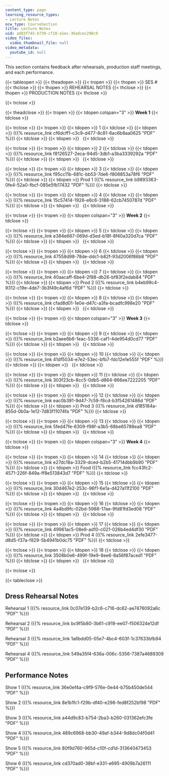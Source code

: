 ```yaml
---
content_type: page
learning_resource_types:
- Lecture Notes
ocw_type: CourseSection
title: Lecture Notes
uid: ad83f745-b739-cf10-a1ec-36adcec298c9
video_files:
  video_thumbnail_file: null
video_metadata:
  youtube_id: null
---
```


This section contains feedback after rehearsals, production staff meetings, and each performance.

{{< tableopen >}}
{{< theadopen >}}
{{< tropen >}}
{{< thopen >}}
SES #
{{< thclose >}}
{{< thopen >}}
REHEARSAL NOTES
{{< thclose >}}
{{< thopen >}}
PRODUCTION NOTES
{{< thclose >}}

{{< trclose >}}

{{< theadclose >}}
{{< tropen >}}
{{< tdopen colspan="3" >}}
**Week 1**
{{< tdclose >}}

{{< trclose >}}
{{< tropen >}}
{{< tdopen >}}
1
{{< tdclose >}}
{{< tdopen >}}
({{% resource_link cf6dcff1-c3c9-d477-8c81-6ac6b8aa0625 "PDF" %}})
{{< tdclose >}}
{{< tdopen >}}
 
{{< tdclose >}}

{{< trclose >}}
{{< tropen >}}
{{< tdopen >}}
2
{{< tdclose >}}
{{< tdopen >}}
({{% resource_link f8126527-2eca-94d5-3db1-a3ba3339292a "PDF" %}})
{{< tdclose >}}
{{< tdopen >}}
 
{{< tdclose >}}

{{< trclose >}}
{{< tropen >}}
{{< tdopen >}}
3
{{< tdclose >}}
{{< tdopen >}}
({{% resource_link f95cc11b-681c-bb53-7de6-f806853a78f6 "PDF" %}})
{{< tdclose >}}
{{< tdopen >}}
Prod 1 ({{% resource_link b9893363-0fe4-52a0-fbcf-085e5fb17432 "PDF" %}})
{{< tdclose >}}

{{< trclose >}}
{{< tropen >}}
{{< tdopen >}}
4
{{< tdclose >}}
{{< tdopen >}}
({{% resource_link 15c57414-1926-e6c6-3188-62cb7450787d "PDF" %}})
{{< tdclose >}}
{{< tdopen >}}
 
{{< tdclose >}}

{{< trclose >}}
{{< tropen >}}
{{< tdopen colspan="3" >}}
**Week 2**
{{< tdclose >}}

{{< trclose >}}
{{< tropen >}}
{{< tdopen >}}
5
{{< tdclose >}}
{{< tdopen >}}
({{% resource_link e384e667-069d-d3ed-b18f-8f40a320d7ca "PDF" %}})
{{< tdclose >}}
{{< tdopen >}}
 
{{< tdclose >}}

{{< trclose >}}
{{< tropen >}}
{{< tdopen >}}
6
{{< tdclose >}}
{{< tdopen >}}
({{% resource_link 47558d98-78de-ddc1-b82f-93d2006f86b8 "PDF" %}})
{{< tdclose >}}
{{< tdopen >}}
 
{{< tdclose >}}

{{< trclose >}}
{{< tropen >}}
{{< tdopen >}}
7
{{< tdclose >}}
{{< tdopen >}}
({{% resource_link 40aacaff-6be4-2f88-db26-bf83f2edab84 "PDF" %}})
{{< tdclose >}}
{{< tdopen >}}
Prod 2 ({{% resource_link b4eb99c4-9312-c19e-4de7-3b3f49c4af6d "PDF" %}})
{{< tdclose >}}

{{< trclose >}}
{{< tropen >}}
{{< tdopen >}}
8
{{< tdclose >}}
{{< tdopen >}}
({{% resource_link cfad8d01-1e0e-d47c-a3fa-bcadfc998e20 "PDF" %}})
{{< tdclose >}}
{{< tdopen >}}
 
{{< tdclose >}}

{{< trclose >}}
{{< tropen >}}
{{< tdopen colspan="3" >}}
**Week 3**
{{< tdclose >}}

{{< trclose >}}
{{< tropen >}}
{{< tdopen >}}
9
{{< tdclose >}}
{{< tdopen >}}
({{% resource_link b2aee6b6-1eac-5336-caf1-4de954d0cd77 "PDF" %}})
{{< tdclose >}}
{{< tdopen >}}
 
{{< tdclose >}}

{{< trclose >}}
{{< tropen >}}
{{< tdopen >}}
10
{{< tdclose >}}
{{< tdopen >}}
({{% resource_link 41df5034-e7e2-53ec-bfb7-fdc12e1e555f "PDF" %}})
{{< tdclose >}}
{{< tdopen >}}
 
{{< tdclose >}}

{{< trclose >}}
{{< tropen >}}
{{< tdopen >}}
11
{{< tdclose >}}
{{< tdopen >}}
({{% resource_link 303f23cb-8cc5-0db5-d864-866ee7222205 "PDF" %}})
{{< tdclose >}}
{{< tdopen >}}
 
{{< tdclose >}}

{{< trclose >}}
{{< tropen >}}
{{< tdopen >}}
12
{{< tdclose >}}
{{< tdopen >}}
({{% resource_link eac0b391-9d47-7c59-f8cd-b3f54261486d "PDF" %}})
{{< tdclose >}}
{{< tdopen >}}
Prod 3 ({{% resource_link d185184a-855d-0b0a-1e12-7d83f11074fa "PDF" %}})
{{< tdclose >}}

{{< trclose >}}
{{< tropen >}}
{{< tdopen >}}
13
{{< tdclose >}}
{{< tdopen >}}
({{% resource_link 5fed47fe-6309-f98f-a3b5-68be65788ea8 "PDF" %}})
{{< tdclose >}}
{{< tdopen >}}
 
{{< tdclose >}}

{{< trclose >}}
{{< tropen >}}
{{< tdopen colspan="3" >}}
**Week 4**
{{< tdclose >}}

{{< trclose >}}
{{< tropen >}}
{{< tdopen >}}
14
{{< tdclose >}}
{{< tdopen >}}
({{% resource_link e27dc18a-3329-dced-b2b5-41714dbb9b90 "PDF" %}})
{{< tdclose >}}
{{< tdopen >}}
Food ({{% resource_link fcc43fc2-4571-226f-849a-ff8e513843d7 "PDF" %}})
{{< tdclose >}}

{{< trclose >}}
{{< tropen >}}
{{< tdopen >}}
15
{{< tdclose >}}
{{< tdopen >}}
({{% resource_link 30d467e2-253c-96f1-6e1a-d427a11f2100 "PDF" %}})
{{< tdclose >}}
{{< tdopen >}}
 
{{< tdclose >}}

{{< trclose >}}
{{< tropen >}}
{{< tdopen >}}
16
{{< tdclose >}}
{{< tdopen >}}
({{% resource_link 4a4bd9fc-02bd-5988-17ae-9fd81fd3ed08 "PDF" %}})
{{< tdclose >}}
{{< tdopen >}}
 
{{< tdclose >}}

{{< trclose >}}
{{< tropen >}}
{{< tdopen >}}
17
{{< tdclose >}}
{{< tdopen >}}
({{% resource_link 49961ac5-08e9-ad10-c021-026b4ed4df30 "PDF" %}})
{{< tdclose >}}
{{< tdopen >}}
Prod 4 ({{% resource_link 2efe3477-d8d5-f37a-f829-5b4941b0dc75 "PDF" %}})
{{< tdclose >}}

{{< trclose >}}
{{< tropen >}}
{{< tdopen >}}
18
{{< tdclose >}}
{{< tdopen >}}
({{% resource_link 3508b0e6-499f-19e9-8ee6-8a56f87aced1 "PDF" %}})
{{< tdclose >}}
{{< tdopen >}}
 
{{< tdclose >}}

{{< trclose >}}

{{< tableclose >}}

Dress Rehearsal Notes
---------------------

Rehearsal 1 ({{% resource_link 0c07e139-b2c6-c716-dc62-ae7476092a6c "PDF" %}})

Rehearsal 2 ({{% resource_link bc9f5b80-3b61-c919-ee07-f506324e12df "PDF" %}})

Rehearsal 3 ({{% resource_link 1a6bdd05-05e7-4bc4-603f-1c37633bfb94 "PDF" %}})

Rehearsal 4 ({{% resource_link 549a35f4-636a-006c-5356-7387a4689309 "PDF" %}})

Performance Notes
-----------------

Show 1 ({{% resource_link 36e0ef4a-c9f9-576e-0e44-b75b450de544 "PDF" %}})

Show 2 ({{% resource_link 8e1b1fc1-f29b-df40-e298-fed8f252bf98 "PDF" %}})

Show 3 ({{% resource_link a44d9c83-b754-2ba3-b260-031362efc3fe "PDF" %}})

Show 4 ({{% resource_link 489c6968-bb30-49af-b344-9d8dc04f0d41 "PDF" %}})

Show 5 ({{% resource_link 80f9d760-965d-c10f-cd1d-313640473453 "PDF" %}})

Show 6 ({{% resource_link cd370ad0-38bf-e331-e695-4909b7a26111 "PDF" %}})